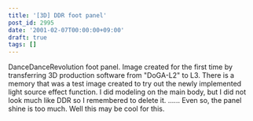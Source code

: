 ```yaml
---
title: '[3D] DDR foot panel'
post_id: 2995
date: '2001-02-07T00:00:00+09:00'
draft: true
tags: []
---
```


DanceDanceRevolution foot panel. Image created for the first time by transferring 3D production software from "DoGA-L2" to L3. There is a memory that was a test image created to try out the newly implemented light source effect function. I did modeling on the main body, but I did not look much like DDR so I remembered to delete it. ...... Even so, the panel shine is too much. Well this may be cool for this.
